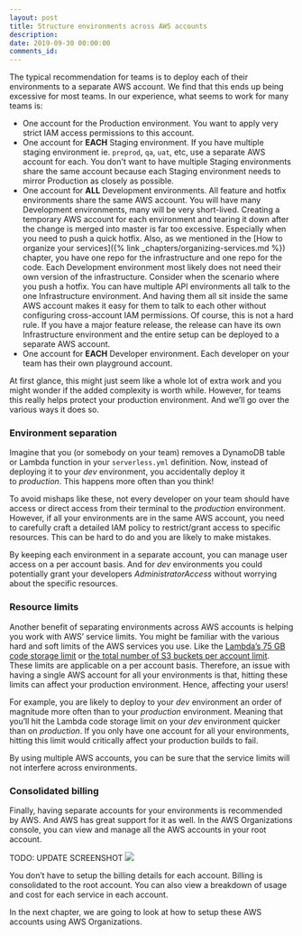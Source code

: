 ```yaml
---
layout: post
title: Structure environments across AWS accounts
description: 
date: 2019-09-30 00:00:00
comments_id: 
---
```


The typical recommendation for teams is to deploy each of their environments to a separate AWS account. We find that this ends up being excessive for most teams. In our experience, what seems to work for many teams is:

- One account for the Production environment. You want to apply very strict IAM access permissions to this account.
- One account for **EACH** Staging environment. If you have multiple staging environment ie. `preprod`, `qa`, `uat`, etc, use a separate AWS account for each. You don't want to have multiple Staging environments share the same account because each Staging environment needs to mirror Production as closely as possible.
- One account for **ALL** Development environments. All feature and hotfix environments share the same AWS account. You will have many Development environments, many will be very short-lived. Creating a temporary AWS account for each environment and tearing it down after the change is merged into master is far too excessive. Especially when you need to push a quick hotfix. Also, as we mentioned in the [How to organize your services]({% link _chapters/organizing-services.md %}) chapter, you have one repo for the infrastructure and one repo for the code. Each Development environment most likely does not need their own version of the infrastructure. Consider when the scenario where you push a hotfix. You can have multiple API environments all talk to the one Infrastructure environment. And having them all sit inside the same AWS account makes it easy for them to talk to each other without configuring cross-account IAM permissions. Of course, this is not a hard rule. If you have a major feature release, the release can have its own Infrastructure environment and the entire setup can be deployed to a separate AWS account.
- One account for **EACH** Developer environment. Each developer on your team has their own playground account.

At first glance, this might just seem like a whole lot of extra work and you might wonder if the added complexity is worth while. However, for teams this really helps protect your production environment. And we’ll go over the various ways it does so.

### Environment separation

Imagine that you (or somebody on your team) removes a DynamoDB table or Lambda function in your `serverless.yml` definition. Now, instead of deploying it to your _dev_ environment, you accidentally deploy it to _production_. This happens more often than you think!

To avoid mishaps like these, not every developer on your team should have access or direct access from their terminal to the _production_ environment. However, if all your environments are in the same AWS account, you need to carefully craft a detailed IAM policy to restrict/grant access to specific resources. This can be hard to do and you are likely to make mistakes.

By keeping each environment in a separate account, you can manage user access on a per account basis. And for _dev_ environments you could potentially grant your developers _AdministratorAccess_ without worrying about the specific resources.

### Resource limits

Another benefit of separating environments across AWS accounts is helping you work with AWS’ service limits. You might be familiar with the various hard and soft limits of the AWS services you use. Like the [Lambda’s 75 GB code storage limit](https://docs.aws.amazon.com/lambda/latest/dg/limits.html) or [the total number of S3 buckets per account limit](https://docs.aws.amazon.com/AmazonS3/latest/dev/BucketRestrictions.html). These limits are applicable on a per account basis. Therefore, an issue with having a single AWS account for all your environments is that, hitting these limits can affect your production environment. Hence, affecting your users!

For example, you are likely to deploy to your _dev_ environment an order of magnitude more often than to your _production_ environment. Meaning that you’ll hit the Lambda code storage limit on your _dev_ environment quicker than on _production_. If you only have one account for all your environments, hitting this limit would critically affect your production builds to fail.

By using multiple AWS accounts, you can be sure that the service limits will not interfere across environments.

### Consolidated billing

Finally, having separate accounts for your environments is recommended by AWS. And AWS has great support for it as well. In the AWS Organizations console, you can view and manage all the AWS accounts in your root account.

TODO: UPDATE SCREENSHOT
![](https://d33wubrfki0l68.cloudfront.net/9a3f07f072d2a0fb3cb6596b15b1f2d2f2b4783e/b382a/assets/blog/why-deploy-your-serverless-app-into-multiple-aws-accounts/aws-organizations-console-screenshot.png)

You don’t have to setup the billing details for each account. Billing is consolidated to the root account. You can also view a breakdown of usage and cost for each service in each account.

In the next chapter, we are going to look at how to setup these AWS accounts using AWS Organizations.
